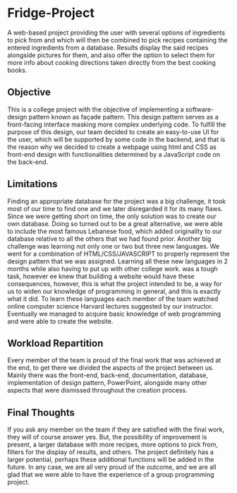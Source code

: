 # Fridge-Project
A web-based project providing the user with several options of ingredients to pick from and which will then be combined to pick recipes containing the entered ingredients from a database. Results display the said recipes alongside pictures for them, and also offer the option to select them for more info about cooking directions taken directly from the best cooking books. 
## Objective
This is a college project with the objective of implementing a software-design pattern known as façade pattern. This design pattern serves as a front-facing interface masking more complex underlying code. To fulfill the purpose of this design, our team decided to create an easy-to-use UI for the user, which will be supported by some code in the backend, and that is the reason why we decided to create a webpage using html and CSS as front-end design with functionalities determined by a JavaScript code on the back-end. 
## Limitations
Finding an appropriate database for the project was a big challenge, it took most of our time to find one and we later disregarded it for its many flaws. Since we were getting short on time, the only solution was to create our own database. Doing so turned out to be a great alternative, we were able to include the most famous Lebanese food, which added originality to our database relative to all the others that we had found prior.
Another big challenge was learning not only one or two but three new languages. We went for a combination of HTML/CSS/JAVASCRIPT to properly represent the design pattern that we was assigned. Learning all these new languages in 2 months while also having to put up with other college work. was a tough task, however ee knew that building a website would have these consequences, however, this is what the project intended to be, a way for us to widen our knowledge of programming in general, and this is exactly what it did. To learn these languages each member of the team watched online computer science Harvard lectures suggested by our instructor. Eventually we managed to acquire basic knowledge of web programming and were able to create the website.
## Workload Repartition
Every member of the team is proud of the final work that was achieved at the end, to get there we divided the aspects of the project between us. Mainly there was the front-end, back-end, documentation, database, implementation of design pattern, PowerPoint, alongside many other aspects that were dismissed throughout the creation process.
## Final Thoughts
If you ask any member on the team if they are satisfied with the final work, they will of course answer yes. But, the possibility of improvement is present, a larger database with more recipes, more options to pick from, filters for the display of results, and others. The project definitely has a larger potential, perhaps these additional functions will be added in the future. In any case, we are all very proud of the outcome, and we are all glad that we were able to have the experience of a group programming project. 
